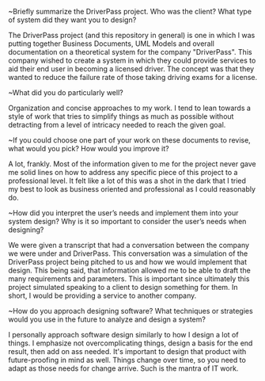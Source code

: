 ~Briefly summarize the DriverPass project. Who was the client? What type of system did they want you to design?

The DriverPass project (and this repository in general) is one in which I was putting together Business Documents, UML Models and overall documentation on a theoretical system for the company "DriverPass". This company wished to create a system in which they could provide services to aid their end user in becoming a licensed driver. The concept was that they wanted to reduce the failure rate of those taking driving exams for a license.


~What did you do particularly well?

Organization and concise approaches to my work. I tend to lean towards a style of work that tries to simplify things as much as possible without detracting from a level of intricacy needed to reach the given goal.


~If you could choose one part of your work on these documents to revise, what would you pick? How would you improve it?

A lot, frankly. Most of the information given to me for the project never gave me solid lines on how to address any specific piece of this project to a professional level. It felt like a lot of this was a shot in the dark that I tried my best to look as business oriented and professional as I could reasonably do.


~How did you interpret the user’s needs and implement them into your system design? Why is it so important to consider the user’s needs when designing?

We were given a transcript that had a conversation between the company we were under and DriverPass. This conversation was a simulation of the DriverPass project being pitched to us and how we would implement that design. This being said, that information allowed me to be able to draft the many requirements and parameters. This is important since ultimately this project simulated speaking to a client to design something for them. In short, I would be providing a service to another company.


~How do you approach designing software? What techniques or strategies would you use in the future to analyze and design a system?

I personally approach software design similarly to how I design a lot of things. I emphasize not overcomplicating things, design a basis for the end result, then add on ass needed. It's important to design that product with future-proofing in mind as well. Things change over time, so you need to adapt as those needs for change arrive. Such is the mantra of IT work.
